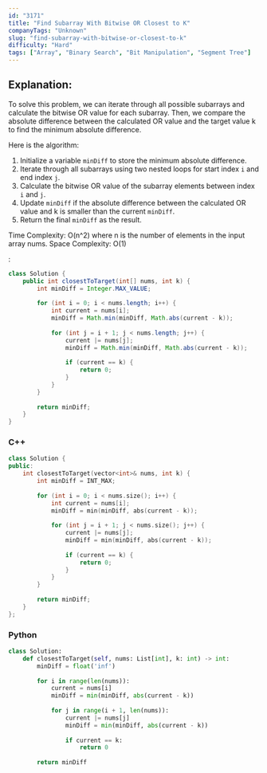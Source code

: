 ```yaml
---
id: "3171"
title: "Find Subarray With Bitwise OR Closest to K"
companyTags: "Unknown"
slug: "find-subarray-with-bitwise-or-closest-to-k"
difficulty: "Hard"
tags: ["Array", "Binary Search", "Bit Manipulation", "Segment Tree"]
---
```


## Explanation:
To solve this problem, we can iterate through all possible subarrays and calculate the bitwise OR value for each subarray. Then, we compare the absolute difference between the calculated OR value and the target value k to find the minimum absolute difference.

Here is the algorithm:
1. Initialize a variable `minDiff` to store the minimum absolute difference.
2. Iterate through all subarrays using two nested loops for start index `i` and end index `j`.
3. Calculate the bitwise OR value of the subarray elements between index `i` and `j`.
4. Update `minDiff` if the absolute difference between the calculated OR value and k is smaller than the current `minDiff`.
5. Return the final `minDiff` as the result.

Time Complexity: O(n^2) where n is the number of elements in the input array nums.
Space Complexity: O(1)

:

```java
class Solution {
    public int closestToTarget(int[] nums, int k) {
        int minDiff = Integer.MAX_VALUE;
        
        for (int i = 0; i < nums.length; i++) {
            int current = nums[i];
            minDiff = Math.min(minDiff, Math.abs(current - k));
            
            for (int j = i + 1; j < nums.length; j++) {
                current |= nums[j];
                minDiff = Math.min(minDiff, Math.abs(current - k));
                
                if (current == k) {
                    return 0;
                }
            }
        }
        
        return minDiff;
    }
}
```

### C++
```cpp
class Solution {
public:
    int closestToTarget(vector<int>& nums, int k) {
        int minDiff = INT_MAX;
        
        for (int i = 0; i < nums.size(); i++) {
            int current = nums[i];
            minDiff = min(minDiff, abs(current - k));
            
            for (int j = i + 1; j < nums.size(); j++) {
                current |= nums[j];
                minDiff = min(minDiff, abs(current - k));
                
                if (current == k) {
                    return 0;
                }
            }
        }
        
        return minDiff;
    }
};
```

### Python
```python
class Solution:
    def closestToTarget(self, nums: List[int], k: int) -> int:
        minDiff = float('inf')
        
        for i in range(len(nums)):
            current = nums[i]
            minDiff = min(minDiff, abs(current - k))
            
            for j in range(i + 1, len(nums)):
                current |= nums[j]
                minDiff = min(minDiff, abs(current - k))
                
                if current == k:
                    return 0
                    
        return minDiff
```